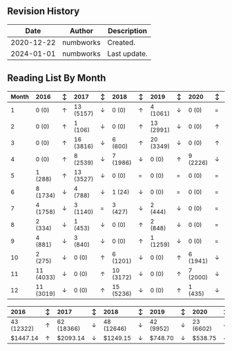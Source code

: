 ## Revision History

|Date|Author|Description|
|---|---|---|
|2020-12-22|numbworks|Created.|
|2024-01-01|numbworks|Last update.|

## Reading List By Month

| <sub>Month</sub>   | <sub>2016</sub>      | <sub>↕</sub>   | <sub>2017</sub>      | <sub>↕</sub>   | <sub>2018</sub>      | <sub>↕</sub>   | <sub>2019</sub>      | <sub>↕</sub>   | <sub>2020</sub>     | <sub>↕</sub>   | <sub>2021</sub>      | <sub>↕</sub>   | <sub>2022</sub>    | <sub>↕</sub>   | <sub>2023</sub>     | <sub>↕</sub>   | <sub>2024</sub>   |
|:-------------------|:---------------------|:---------------|:---------------------|:---------------|:---------------------|:---------------|:---------------------|:---------------|:--------------------|:---------------|:---------------------|:---------------|:-------------------|:---------------|:--------------------|:---------------|:------------------|
| <sub>1</sub>       | <sub>0 (0)</sub>     | <sub>↑</sub>   | <sub>13 (5157)</sub> | <sub>↓</sub>   | <sub>0 (0)</sub>     | <sub>↑</sub>   | <sub>4 (1061)</sub>  | <sub>↓</sub>   | <sub>0 (0)</sub>    | <sub>=</sub>   | <sub>0 (0)</sub>     | <sub>=</sub>   | <sub>0 (0)</sub>   | <sub>=</sub>   | <sub>0 (0)</sub>    | <sub>=</sub>   | <sub>0 (0)</sub>  |
| <sub>2</sub>       | <sub>0 (0)</sub>     | <sub>↑</sub>   | <sub>1 (106)</sub>   | <sub>↓</sub>   | <sub>0 (0)</sub>     | <sub>↑</sub>   | <sub>13 (2991)</sub> | <sub>↓</sub>   | <sub>0 (0)</sub>    | <sub>↑</sub>   | <sub>11 (1289)</sub> | <sub>↓</sub>   | <sub>0 (0)</sub>   | <sub>=</sub>   | <sub>0 (0)</sub>    | <sub></sub>    | <sub></sub>       |
| <sub>3</sub>       | <sub>0 (0)</sub>     | <sub>↑</sub>   | <sub>16 (3816)</sub> | <sub>↓</sub>   | <sub>6 (600)</sub>   | <sub>↑</sub>   | <sub>20 (3349)</sub> | <sub>↓</sub>   | <sub>0 (0)</sub>    | <sub>↑</sub>   | <sub>2 (612)</sub>   | <sub>↓</sub>   | <sub>0 (0)</sub>   | <sub>↑</sub>   | <sub>1 (139)</sub>  | <sub></sub>    | <sub></sub>       |
| <sub>4</sub>       | <sub>0 (0)</sub>     | <sub>↑</sub>   | <sub>8 (2539)</sub>  | <sub>↓</sub>   | <sub>7 (1986)</sub>  | <sub>↓</sub>   | <sub>0 (0)</sub>     | <sub>↑</sub>   | <sub>9 (2226)</sub> | <sub>↓</sub>   | <sub>0 (0)</sub>     | <sub>=</sub>   | <sub>0 (0)</sub>   | <sub>=</sub>   | <sub>0 (0)</sub>    | <sub></sub>    | <sub></sub>       |
| <sub>5</sub>       | <sub>1 (288)</sub>   | <sub>↑</sub>   | <sub>13 (3527)</sub> | <sub>↓</sub>   | <sub>0 (0)</sub>     | <sub>=</sub>   | <sub>0 (0)</sub>     | <sub>=</sub>   | <sub>0 (0)</sub>    | <sub>=</sub>   | <sub>0 (0)</sub>     | <sub>=</sub>   | <sub>0 (0)</sub>   | <sub>=</sub>   | <sub>0 (0)</sub>    | <sub></sub>    | <sub></sub>       |
| <sub>6</sub>       | <sub>8 (1734)</sub>  | <sub>↓</sub>   | <sub>4 (788)</sub>   | <sub>↓</sub>   | <sub>1 (24)</sub>    | <sub>↓</sub>   | <sub>0 (0)</sub>     | <sub>=</sub>   | <sub>0 (0)</sub>    | <sub>=</sub>   | <sub>0 (0)</sub>     | <sub>=</sub>   | <sub>0 (0)</sub>   | <sub>↑</sub>   | <sub>8 (642)</sub>  | <sub></sub>    | <sub></sub>       |
| <sub>7</sub>       | <sub>4 (1758)</sub>  | <sub>↓</sub>   | <sub>3 (1140)</sub>  | <sub>=</sub>   | <sub>3 (427)</sub>   | <sub>↓</sub>   | <sub>2 (444)</sub>   | <sub>↓</sub>   | <sub>0 (0)</sub>    | <sub>=</sub>   | <sub>0 (0)</sub>     | <sub>=</sub>   | <sub>0 (0)</sub>   | <sub>=</sub>   | <sub>0 (0)</sub>    | <sub></sub>    | <sub></sub>       |
| <sub>8</sub>       | <sub>2 (334)</sub>   | <sub>↓</sub>   | <sub>1 (453)</sub>   | <sub>↓</sub>   | <sub>0 (0)</sub>     | <sub>↑</sub>   | <sub>2 (848)</sub>   | <sub>↓</sub>   | <sub>0 (0)</sub>    | <sub>=</sub>   | <sub>0 (0)</sub>     | <sub>=</sub>   | <sub>0 (0)</sub>   | <sub>↑</sub>   | <sub>4 (1170)</sub> | <sub></sub>    | <sub></sub>       |
| <sub>9</sub>       | <sub>4 (881)</sub>   | <sub>↓</sub>   | <sub>3 (840)</sub>   | <sub>↓</sub>   | <sub>0 (0)</sub>     | <sub>↑</sub>   | <sub>1 (1259)</sub>  | <sub>↓</sub>   | <sub>0 (0)</sub>    | <sub>=</sub>   | <sub>0 (0)</sub>     | <sub>↑</sub>   | <sub>1 (360)</sub> | <sub>↑</sub>   | <sub>9 (1969)</sub> | <sub></sub>    | <sub></sub>       |
| <sub>10</sub>      | <sub>2 (275)</sub>   | <sub>↓</sub>   | <sub>0 (0)</sub>     | <sub>↑</sub>   | <sub>6 (1201)</sub>  | <sub>↓</sub>   | <sub>0 (0)</sub>     | <sub>↑</sub>   | <sub>6 (1941)</sub> | <sub>↓</sub>   | <sub>0 (0)</sub>     | <sub>=</sub>   | <sub>0 (0)</sub>   | <sub>=</sub>   | <sub>0 (0)</sub>    | <sub></sub>    | <sub></sub>       |
| <sub>11</sub>      | <sub>11 (4033)</sub> | <sub>↓</sub>   | <sub>0 (0)</sub>     | <sub>↑</sub>   | <sub>10 (3172)</sub> | <sub>↓</sub>   | <sub>0 (0)</sub>     | <sub>↑</sub>   | <sub>7 (2000)</sub> | <sub>↓</sub>   | <sub>0 (0)</sub>     | <sub>=</sub>   | <sub>0 (0)</sub>   | <sub>=</sub>   | <sub>0 (0)</sub>    | <sub></sub>    | <sub></sub>       |
| <sub>12</sub>      | <sub>11 (3019)</sub> | <sub>↓</sub>   | <sub>0 (0)</sub>     | <sub>↑</sub>   | <sub>15 (5236)</sub> | <sub>↓</sub>   | <sub>0 (0)</sub>     | <sub>↑</sub>   | <sub>1 (435)</sub>  | <sub>↓</sub>   | <sub>0 (0)</sub>     | <sub>=</sub>   | <sub>0 (0)</sub>   | <sub>↑</sub>   | <sub>3 (588)</sub>  | <sub></sub>    | <sub></sub>       |

| <sub>2016</sub>       | <sub>↕</sub>   | <sub>2017</sub>       | <sub>↕</sub>   | <sub>2018</sub>       | <sub>↕</sub>   | <sub>2019</sub>      | <sub>↕</sub>   | <sub>2020</sub>      | <sub>↕</sub>   | <sub>2021</sub>      | <sub>↕</sub>   | <sub>2022</sub>    | <sub>↕</sub>   | <sub>2023</sub>      | <sub>↕</sub>   | <sub>2024</sub>   |
|:----------------------|:---------------|:----------------------|:---------------|:----------------------|:---------------|:---------------------|:---------------|:---------------------|:---------------|:---------------------|:---------------|:-------------------|:---------------|:---------------------|:---------------|:------------------|
| <sub>43 (12322)</sub> | <sub>↑</sub>   | <sub>62 (18366)</sub> | <sub>↓</sub>   | <sub>48 (12646)</sub> | <sub>↓</sub>   | <sub>42 (9952)</sub> | <sub>↓</sub>   | <sub>23 (6602)</sub> | <sub>↓</sub>   | <sub>13 (1901)</sub> | <sub>↓</sub>   | <sub>1 (360)</sub> | <sub>↑</sub>   | <sub>25 (4508)</sub> | <sub>↓</sub>   | <sub>0 (0)</sub>  |
| <sub>$1447.14</sub>   | <sub>↑</sub>   | <sub>$2093.14</sub>   | <sub>↓</sub>   | <sub>$1249.15</sub>   | <sub>↓</sub>   | <sub>$748.70</sub>   | <sub>↓</sub>   | <sub>$538.75</sub>   | <sub>↓</sub>   | <sub>$169.92</sub>   | <sub>↓</sub>   | <sub>$49.99</sub>  | <sub>↑</sub>   | <sub>$594.80</sub>   | <sub>=</sub>   | <sub>$nan</sub>   |
